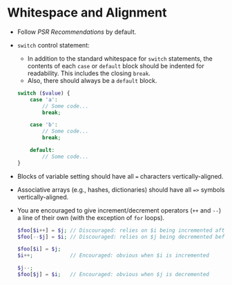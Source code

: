 # Whitespace and Alignment

* Follow _PSR Recommendations_ by default.

* `switch` control statement:
    * In addition to the standard whitespace for `switch` statements, the contents of each `case` or `default` block should be indented for readability. This includes the closing `break`.
    * Also, there should always be a `default` block.

  ```php
  switch ($value) {
      case 'a':
          // Some code...
          break;

      case 'b':
          // Some code...
          break;

      default:
          // Some code...
  }
  ```

* Blocks of variable setting should have all `=` characters vertically-aligned.

* Associative arrays (e.g., hashes, dictionaries) should have all `=>` symbols vertically-aligned.

* You are encouraged to give increment/decrement operators (`++` and `--`) a line of their own (with the exception of `for` loops).

  ```php
  $foo[$i++] = $j; // Discouraged: relies on $i being incremented after the expression is evaluated
  $foo[--$j] = $i; // Discouraged: relies on $j being decremented before the expression is evaluated

  $foo[$i] = $j;
  $i++;            // Encouraged: obvious when $i is incremented

  $j--;
  $foo[$j] = $i;   // Encouraged: obvious when $j is decremented
  ```
